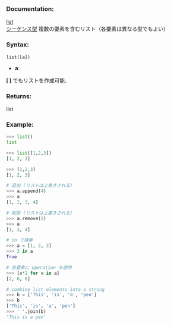 ### Documentation:

[list](https://docs.python.org/ja/3/library/functions.html#list)  
[シーケンス型](https://docs.python.org/ja/3/library/stdtypes.html#typesseq)
複数の要素を含むリスト（各要素は異なる型でもよい）

### Syntax:

```list([a])```

- **a**: 

**[ ]** でもリストを作成可能．

### Returns:

list

### Example: 

```python
>>> list()
list

>>> list([1,2,3])
[1, 2, 3]

>>> (1,2,3)
[1, 2, 3]

# 追加 (リストは上書きされる)
>>> a.append(4)
>>> a
[1, 2, 3, 4]

# 削除 (リストは上書きされる)
>>> a.remove(2)
>>> a
[1, 3, 4]

# in で検索
>>> a = [1, 2, 3]
>>> 3 in a  
True

# 各要素に operation を適用
>>> [x*2 for x in a]
[2, 6, 8]

# combine list elements into a string
>>> b = ['This', 'is', 'a', 'pen']
>>> b
['This', 'is', 'a', 'pen']
>>> ' '.join(b)
'This is a pen'
```

